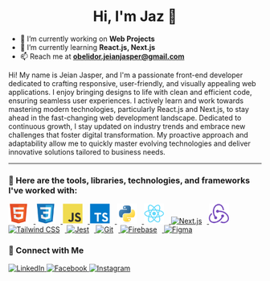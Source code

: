 <h1 align="center">Hi, I'm Jaz 👋</h1>

- 🔭 I’m currently working on **Web Projects**  
- 🌱 I’m currently learning **React.js, Next.js**  
- 📫 Reach me at **obelidor.jeianjasper@gmail.com**

  
Hi! My name is Jeian Jasper, and I'm a passionate front-end developer dedicated to crafting responsive, user-friendly, and visually appealing web applications. I enjoy bringing designs to life with clean and efficient code, ensuring seamless user experiences. I actively learn and work towards mastering modern technologies, particularly React.js and Next.js, to stay ahead in the fast-changing web development landscape. Dedicated to continuous growth, I stay updated on industry trends and embrace new challenges that foster digital transformation. My proactive approach and adaptability allow me to quickly master evolving technologies and deliver innovative solutions tailored to business needs.

---

### 🚀 Here are the tools, libraries, technologies, and frameworks I've worked with:  


<p align="left">
  <a href="https://developer.mozilla.org/en-US/docs/Web/HTML" target="_blank">
    <img src="https://raw.githubusercontent.com/devicons/devicon/master/icons/html5/html5-original.svg" alt="HTML5" width="40" height="40" style="margin-right: 10px;"/>
  </a>
  <a href="https://www.w3.org/Style/CSS/" target="_blank">
    <img src="https://raw.githubusercontent.com/devicons/devicon/master/icons/css3/css3-original.svg" alt="CSS3" width="40" height="40" style="margin-right: 10px;"/>
  </a>
  <a href="https://developer.mozilla.org/en-US/docs/Web/JavaScript" target="_blank">
    <img src="https://raw.githubusercontent.com/devicons/devicon/master/icons/javascript/javascript-original.svg" alt="JavaScript" width="40" height="40" style="margin-right: 10px;"/>
  </a>
  <a href="https://www.typescriptlang.org/" target="_blank">
    <img src="https://raw.githubusercontent.com/devicons/devicon/master/icons/typescript/typescript-original.svg" alt="TypeScript" width="40" height="40" style="margin-right: 10px;"/>
  </a>
  <a href="https://www.python.org/" target="_blank">
    <img src="https://raw.githubusercontent.com/devicons/devicon/master/icons/python/python-original.svg" alt="Python" width="40" height="40" style="margin-right: 10px;"/>
  </a>
  <a href="https://react.dev/" target="_blank">
    <img src="https://raw.githubusercontent.com/devicons/devicon/master/icons/react/react-original.svg" alt="React.js" width="40" height="40" style="margin-right: 10px;"/>
  </a>
  <a href="https://nextjs.org/" target="_blank">
    <img src="https://cdn.worldvectorlogo.com/logos/nextjs-2.svg" alt="Next.js" width="40" height="40" style="margin-right: 10px;"/>
  </a>
  <a href="https://redux.js.org/" target="_blank">
    <img src="https://raw.githubusercontent.com/devicons/devicon/master/icons/redux/redux-original.svg" alt="Redux" width="40" height="40" style="margin-right: 10px;"/>
  </a>
  <a href="https://tailwindcss.com/" target="_blank">
  <img src="https://upload.wikimedia.org/wikipedia/commons/d/d5/Tailwind_CSS_Logo.svg" alt="Tailwind CSS" width="40" height="40" style="margin-right: 10px;"/>
</a>
  <a href="https://jestjs.io/" target="_blank">
    <img src="https://www.vectorlogo.zone/logos/jestjsio/jestjsio-icon.svg" alt="Jest" width="40" height="40" style="margin-right: 10px;"/>
  </a>
  <a href="https://git-scm.com/" target="_blank">
    <img src="https://www.vectorlogo.zone/logos/git-scm/git-scm-icon.svg" alt="Git" width="40" height="40" style="margin-right: 10px;"/>
  </a>
  <a href="https://firebase.google.com/" target="_blank">
    <img src="https://www.vectorlogo.zone/logos/firebase/firebase-icon.svg" alt="Firebase" width="40" height="40" style="margin-right: 10px;"/>
  </a>
  <a href="https://www.figma.com/" target="_blank">
    <img src="https://www.vectorlogo.zone/logos/figma/figma-icon.svg" alt="Figma" width="40" height="40"/>
  </a>
</p>



### 📢 Connect with Me  

  <a href="https://www.linkedin.com/in/jeianjasper/" target="_blank">
    <img src="https://raw.githubusercontent.com/rahuldkjain/github-profile-readme-generator/master/src/images/icons/Social/linked-in-alt.svg" alt="LinkedIn" height="30" width="40"/>
  </a>
  
  <a href="https://fb.com/jeian.jasper.obelidor" target="_blank">
    <img src="https://raw.githubusercontent.com/rahuldkjain/github-profile-readme-generator/master/src/images/icons/Social/facebook.svg" alt="Facebook" height="30" width="40"/>
  </a>
  
  <a href="https://instagram.com/jeianjaz" target="_blank">
    <img src="https://raw.githubusercontent.com/rahuldkjain/github-profile-readme-generator/master/src/images/icons/Social/instagram.svg" alt="Instagram" height="30" width="40"/>
  </a>
</p>

